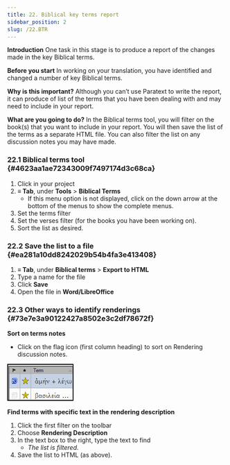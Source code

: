 ```yaml
---
title: 22. Biblical key terms report
sidebar_position: 2
slug: /22.BTR
---
```




**Introduction** One task in this stage is to produce a report of the changes made in the key Biblical terms.


**Before you start** In working on your translation, you have identified and changed a number of key Biblical terms.


**Why is this important?** Although you can’t use Paratext to write the report, it can produce of list of the terms that you have been dealing with and may need to include in your report.


**What are you going to do?** In the Biblical terms tool, you will filter on the book(s) that you want to include in your report. You will then save the list of the terms as a separate HTML file. You can also filter the list on any discussion notes you may have made.


### 22.1 Biblical terms tool {#4623aa1ae72343009f7497174d3c68ca}

1. Click in your project
2. **≡ Tab**, under **Tools** &gt; **Biblical Terms**
    - If this menu option is not displayed, click on the down arrow at the bottom of the menus to show the complete menus.
3. Set the terms filter
4. Set the verses filter (for the books you have been working on).
5. Sort the list as desired.

### 22.2 Save the list to a file {#ea281a10dd8242029b54b4fa3e413408}

1. **≡ Tab**, under **Biblical terms** &gt; **Export to HTML**
2. Type a name for the file
3. Click **Save**
4. Open the file in **Word/LibreOffice**

### 22.3 Other ways to identify renderings {#73e7e3a90122427a8502e3c2df78672f}


**Sort on terms notes**


<div class='notion-row'>
<div class='notion-column' style={{width: 'calc((100% - (min(32px, 4vw) * 1)) * 0.5000000000000001)'}}>

- Click on the flag icon (first column heading) to sort on Rendering discussion notes.

</div><div className='notion-spacer'></div>

<div class='notion-column' style={{width: 'calc((100% - (min(32px, 4vw) * 1)) * 0.5)'}}>


![](./1771072437.png)


</div><div className='notion-spacer'></div>
</div>

**Find terms with specific text in the** **rendering description**

1. Click the first filter on the toolbar
2. Choose **Rendering Description**
3. In the text box to the right, type the text to find
    - _The list is filtered._
4. Save the list to HTML (as above).
